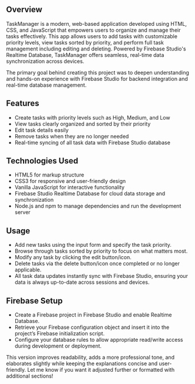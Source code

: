 ## Overview  
TaskManager is a modern, web-based application developed using HTML, CSS, and JavaScript that empowers users to organize and manage their tasks effectively. This app allows users to add tasks with customizable priority levels, view tasks sorted by priority, and perform full task management including editing and deleting. Powered by Firebase Studio's Realtime Database, TaskManager offers seamless, real-time data synchronization across devices.

The primary goal behind creating this project was to deepen understanding and hands-on experience with Firebase Studio for backend integration and real-time database management.

## Features  
- Create tasks with priority levels such as High, Medium, and Low  
- View tasks clearly organized and sorted by their priority  
- Edit task details easily  
- Remove tasks when they are no longer needed  
- Real-time syncing of all task data with Firebase Studio database  

## Technologies Used  
- HTML5 for markup structure  
- CSS3 for responsive and user-friendly design  
- Vanilla JavaScript for interactive functionality  
- Firebase Studio Realtime Database for cloud data storage and synchronization  
- Node.js and npm to manage dependencies and run the development server  

## Usage  
- Add new tasks using the input form and specify the task priority.  
- Browse through tasks sorted by priority to focus on what matters most.  
- Modify any task by clicking the edit button/icon.  
- Delete tasks via the delete button/icon once completed or no longer applicable.  
- All task data updates instantly sync with Firebase Studio, ensuring your data is always up-to-date across sessions and devices.  

## Firebase Setup  
- Create a Firebase project in Firebase Studio and enable Realtime Database.  
- Retrieve your Firebase configuration object and insert it into the project’s Firebase initialization script.  
- Configure your database rules to allow appropriate read/write access during development or deployment.  

This version improves readability, adds a more professional tone, and elaborates slightly while keeping the explanations concise and user-friendly. Let me know if you want it adjusted further or formatted with additional sections!
